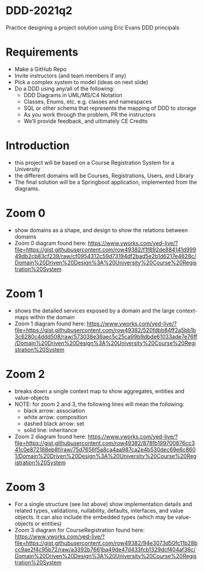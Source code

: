 # DDD-2021q2
Practice designing a project solution using Eric Evans DDD principals

# Requirements
- Make a GitHub Repo​
- Invite instructors (and team members if any)​
- Pick a complex system to model (ideas on next slide)​
- Do a DDD using any/all of the following:​
  - DDD Diagrams in UML/MS/C4 Notation ​
  - Classes, Enums, etc. e.g. classes and namespaces ​
  - SQL or other schema that represents the mapping of DDD to storage​
  - As you work through the problem, PR the instructors​
  - We’ll provide feedback, and ultimately CE Credits​

# Introduction
- this project will be based on a Course Registration System for a University
- the different domains will be Courses, Registrations, Users, and Library
- The final solution will be a Springboot application, implemented from the diagrams.

# Zoom 0
  - show domains as a shape, and design to show the relations between 
domains
  - Zoom 0 diagram found here: https://www.yworks.com/yed-live/?file=https://gist.githubusercontent.com/row49382/f1f892de884141d99949db2cb83cf239/raw/cf0954312c59d73194df2bad5e2b1d6217e4628c/Domain%20Driven%20Design%3A%20University%20Course%20Registration%20System

  # Zoom 1
  - shows the detailed services exposed by a domain and the large context-maps within the domain
  - Zoom 1 diagram found here:  https://www.yworks.com/yed-live/?file=https://gist.githubusercontent.com/row49382/520fdbb84ff2a5bb1b3c6280c4ddd508/raw/573038e36aec5c25ca99b9dbde61033ade7e76ff/Domain%20Driven%20Design%3A%20University%20Course%20Registration%20System

  # Zoom 2
  - breaks down a single context map to show aggregates, entities and value-objects
  - NOTE: for zoom 2 and 3, the following lines will mean the following:
    - black arrow: association
    - white arrow: composition
    - dashed black arrow: set
    - solid line: inheritance
  - Zoom 2 diagram found here: https://www.yworks.com/yed-live/?file=https://gist.githubusercontent.com/row49382/878fb199700876cc341c0e872188eb8f/raw/75d7656f5a8ca4aa987ca2e4b530dec69e6c8601/Domain%20Driven%20Design%3A%20University%20Course%20Registration%20System

  # Zoom 3
  - For a single structure (see list above) show implementation details and related types, validations, nullability, defaults, interfaces, and value objects. It can also include the embedded types (which may be value-objects or entities)​
  - Zoom 3 diagram for CourseRegistration found here: https://www.yworks.com/yed-live/?file=https://gist.githubusercontent.com/row49382/94e3073d50fc11b28bcc9ae2f4c95b72/raw/a3392b7661ba49de47d433fcb1329dcf404af36c/Domain%20Driven%20Design%3A%20University%20Course%20Registration%20System